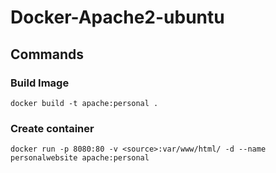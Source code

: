 # Docker-Apache2-ubuntu
## Commands
### Build Image
```
docker build -t apache:personal .
```
### Create container
```
docker run -p 8080:80 -v <source>:var/www/html/ -d --name personalwebsite apache:personal 
```
